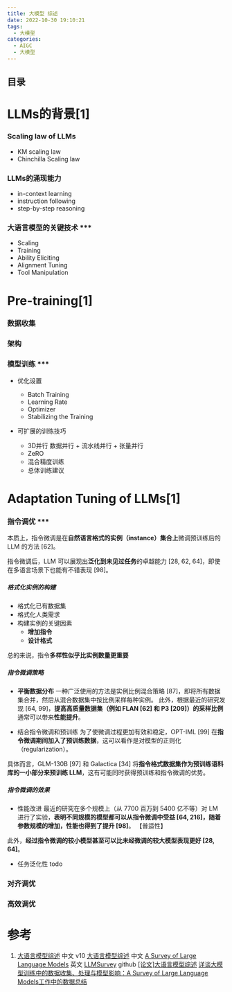 ```yaml
---
title: 大模型 综述
date: 2022-10-30 19:10:21
tags:
  - 大模型
categories: 
  - AIGC
  - 大模型  
---
```


<p></p>
<!-- more -->

## 目录
<!-- toc -->


# LLMs的背景[1]
### Scaling law of LLMs
+ KM scaling law
+ Chinchilla Scaling law

### LLMs的涌现能力
+ in-context learning
+ instruction following
+ step-by-step reasoning

### 大语言模型的关键技术 ***
+ Scaling
+ Training
+ Ability Eliciting
+ Alignment Tuning
+ Tool Manipulation

# Pre-training[1]
### 数据收集
### 架构
### 模型训练 ***
+ 优化设置
  - Batch Training
  - Learning Rate
  - Optimizer
  - Stabilizing the Training

+ 可扩展的训练技巧
  - 3D并行
    数据并行 +  流水线并行 + 张量并行
  - ZeRO
  - 混合精度训练
  - 总体训练建议

# Adaptation Tuning of LLMs[1]
### 指令调优 ***
本质上，指令微调是在**自然语言格式的实例（instance）集合上**微调预训练后的 LLM 的方法 [62]。

指令微调后，LLM 可以展现出**泛化到未见过任务**的卓越能力 [28, 62, 64]，即使在多语言场景下也能有不错表现 [98]。

#####  格式化实例的构建
+ 格式化已有数据集
+ 格式化人类需求
+ 构建实例的关键因素
  - **增加指令**
  - **设计格式**

总的来说，指令**多样性似乎比实例数量更重要**

##### 指令微调策略
+ **平衡数据分布**
一种广泛使用的方法是实例比例混合策略 [87]，即将所有数据集合并，然后从混合数据集中按比例采样每种实例。
此外，根据最近的研究发现 [64, 99]，**提高高质量数据集（例如 FLAN [62] 和 P3 [209]）的采样比例**通常可以带来**性能提升**。

+ 结合指令微调和预训练
为了使微调过程更加有效和稳定，OPT-IML [99] 在**指令微调期间加入了预训练数据**，这可以看作是对模型的正则化（regularization）。

具体而言，GLM-130B [97] 和 Galactica [34] 将**指令格式数据集作为预训练语料库的一小部分来预训练 LLM**，这有可能同时获得预训练和指令微调的优势。

#####  指令微调的效果
+ 性能改进
最近的研究在多个规模上（从 7700 百万到 5400 亿不等）对 LM 进行了实验，**表明不同规模的模型都可以从指令微调中受益 [64, 216]，随着参数规模的增加，性能也得到了提升 [98]**。 【普适性】

此外，**经过指令微调的较小模型甚至可以比未经微调的较大模型表现更好 [28, 64]**。

+ 任务泛化性
todo

### 对齐调优
### 高效调优


# 参考
1. [大语言模型综述](http://aibox.ruc.edu.cn/docs/2023-08/cb9badcb213f4c8b89d00d579eed4a4c.pdf) 中文  v10 
     [大语言模型综述](https://github.com/RUCAIBox/LLMSurvey/blob/main/assets/LLM_Survey_Chinese.pdf) 中文
     [A Survey of Large Language Models](https://arxiv.org/pdf/2303.18223.pdf) 英文
     [LLMSurvey](https://github.com/www6v/LLMSurvey)  github
     [[论文]大语言模型综述](https://zhuanlan.zhihu.com/p/630203554) 
     [详谈大模型训练中的数据收集、处理与模型影响：A Survey of Large Language Models工作中的数据总结](https://mp.weixin.qq.com/s?__biz=MzAxMjc3MjkyMg==&mid=2648400817&idx=1&sn=c1ed1c9c87bf2526e02d21d84429c5cf)
     

